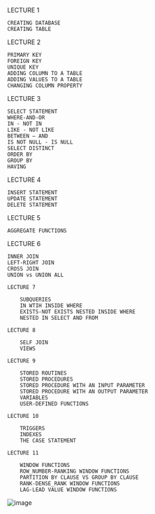 LECTURE 1 

	CREATING DATABASE
	CREATING TABLE

LECTURE 2 

	PRIMARY KEY
	FOREIGN KEY
	UNIQUE KEY
	ADDING COLUMN TO A TABLE
	ADDING VALUES TO A TABLE
	CHANGING COLUMN PROPERTY

LECTURE 3

	SELECT STATEMENT
	WHERE-AND-OR
	IN - NOT IN
	LIKE - NOT LIKE
	BETWEEN – AND
	IS NOT NULL - IS NULL
	SELECT DISTINCT
	ORDER BY
	GROUP BY
	HAVING

LECTURE 4

	INSERT STATEMENT
	UPDATE STATEMENT
	DELETE STATEMENT

LECTURE 5
	
	AGGREGATE FUNCTIONS

LECTURE 6

	INNER JOIN
	LEFT-RIGHT JOIN
	CROSS JOIN
	UNION vs UNION ALL

	LECTURE 7
		
		SUBQUERIES
		IN WTIH INSIDE WHERE
		EXISTS-NOT EXISTS NESTED INSIDE WHERE
		NESTED IN SELECT AND FROM

	LECTURE 8
	
		SELF JOIN
		VIEWS
		
	LECTURE 9

		STORED ROUTINES
		STORED PROCEDURES
		STORED PROCEDURE WITH AN INPUT PARAMETER
		STORED PROCEDURE WITH AN OUTPUT PARAMETER
		VARIABLES
		USER-DEFINED FUNCTIONS
	
	LECTURE 10

		TRIGGERS
		INDEXES
		THE CASE STATEMENT
		
	LECTURE 11

		WINDOW FUNCTIONS
		ROW_NUMBER-RANKING WINDOW FUNCTIONS
		PARTITION BY CLAUSE VS GROUP BY CLAUSE
		RANK-DENSE_RANK WINDOW FUNCTIONS
		LAG-LEAD VALUE WINDOW FUNCTIONS
![image](https://user-images.githubusercontent.com/93552332/223090779-1eca289e-62fb-4957-9650-8ce2d03d2fdd.png)
